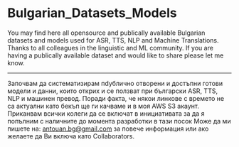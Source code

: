 # Bulgarian_Datasets_Models
You may find here all opensource and publically available Bulgarian datasets and models used for ASR, TTS, NLP and Machine Translations. Thanks to all colleagues in the linguistic and ML community. 
If you are having a publically available dataset and would like to share please let me know. 
__________________________
Започвам да систематизирам пdублично отворени и достъпни готови модели и данни, които открих и се ползват при български ASR, TTS, NLP и машинен превод. Поради факта, че някои линкове с времето не са актуални като бекъп ще ги качваме и в моя AWS S3 акаунт.
Приканвам всички колеги да се включат в инициативата за да я попълним с наличните до момента разработки в тази посок
Може да ми пишете на: antouan.bg@gmail.com за повече информация или ако желаете да Ви включа като Collaborators.
